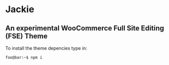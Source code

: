 # Jackie
## An experimental WooCommerce Full Site Editing (FSE) Theme

To install the theme depencies type in:

```console
foo@bar:~$ npm i
```
